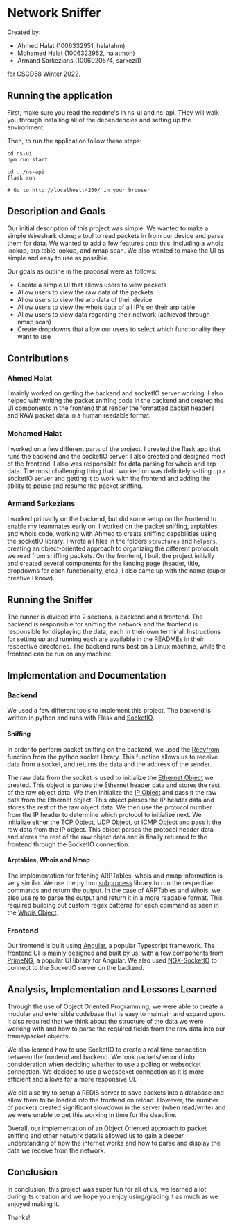 # Network Sniffer

Created by:

- Ahmed Halat (1006332951, halatahm)
- Mohamed Halat (1006322962, halatmoh)
- Armand Sarkezians (1006020574, sarkezi1)

for CSCD58 Winter 2022.

## Running the application

First, make sure you read the readme's in ns-ui and ns-api. THey will walk you through installing all of the dependencies and setting up the environment.

Then, to run the application follow these steps:
``` 
cd ns-ui
npm run start 

cd ../ns-api
flask run

# Go to http://localhost:4200/ in your browser
```


## Description and Goals

Our initial description of this project was simple. We wanted to make a simple Wireshark clone; a tool to read packets in from our device and parse them for data. We wanted to add a few features onto this, including a whois lookup, arp table lookup, and nmap scan. We also wanted to make the UI as simple and easy to use as possible.

Our goals as outline in the proposal were as follows:

- Create a simple UI that allows users to view packets
- Allow users to view the raw data of the packets
- Allow users to view the arp data of their device
- Allow users to view the whois data of all IP's on their arp table
- Allow users to view data regarding their network (achieved through nmap scan)
- Create dropdowns that allow our users to select which functionality they want to use

## Contributions

### Ahmed Halat

I mainly worked on getting the backend and socketIO server working. I also helped with writing the packet sniffing code in the backend and created the UI components in the frontend that render the formatted packet headers and RAW packet data in a human readable format.

### Mohamed Halat

I worked on a few different parts of the project. I created the flask app that runs the backend and the socketIO server. I also created and designed most of the frontend. I also was responsible for data parsing for whois and arp data. The most challenging thing that I worked on was definitely setting up a socketIO server and getting it to work with the frontend and adding the ability to pause and resume the packet sniffing.

### Armand Sarkezians

I worked primarily on the backend, but did some setup on the frontend to enable my teammates early on. I worked on the packet sniffing, arptables, and whois code, working with Ahmed to create sniffing capabilities using the socketIO library. I wrote all files in the folders `structures` and `helpers`, creating an object-oriented approach to organizing the different protocols we read from sniffing packets. On the frontend, I built the project initially and created several components for the landing page (header, title, dropdowns for each functionality, etc.). I also came up with the name (super creative I know).

## Running the Sniffer

The runner is divided into 2 sections, a backend and a frontend. The backend is responsible for sniffing the network and the frontend is responsible for displaying the data, each in their own terminal.
Instructions for setting up and running each are available in the READMEs in their respective directories. The backend runs best on a Linux machine, while the frontend can be run on any machine.

## Implementation and Documentation

### Backend

We used a few different tools to implement this project. The backend is written in python and runs with Flask and [SocketIO](https://flask-socketio.readthedocs.io/en/latest/).

#### Sniffing

In order to perform packet sniffing on the backend, we used the [Recvfrom](https://docs.python.org/3/library/socket.html#socket.socket.recvfrom) function from the python socket library. This function allows us to receive data from a socket, and returns the data and the address of the sender.

The raw data from the socket is used to initialize the [Ethernet Object](ns-api/structures/ethernet.py) we created. This object is parses the Ethernet header data and stores the rest of the raw object data.
We then initialize the [IP Object](ns-api/structures/ipv4.py) and pass it the raw data from the Ethernet object. This object parses the IP header data and stores the rest of the raw object data. We then use the protocol number from the IP header to determine which protocol to initialize next. We initialize either the [TCP Object](ns-api/structures/tcp.py), [UDP Object](ns-api/structures/udp.py), or [ICMP Object](ns-api/structures/icmp.py) and pass it the raw data from the IP object. This object parses the protocol header data and stores the rest of the raw object data and is finally returned to the frontend through the SocketIO connection.

#### Arptables, Whois and Nmap

The implementation for fetching ARPTables, whois and nmap information is very similar. We use the python [subprocess](https://docs.python.org/3/library/subprocess.html) library to run the respective commands and return the output.
In the case of ARPTables and Whois, we also use [re](https://docs.python.org/3/library/re.html) to parse the output and return it in a more readable format. This required building out custom regex patterns for each command as seen in the [Whois Object](ns-api/structures/whois.py).

### Frontend

Our frontend is built using [Angular](https://angular.io/), a popular Typescript framework. The frontend UI is mainly designed and built by us, with a few components from [PrimeNG](https://www.primefaces.org/primeng/), a popular UI library for Angular. We also used [NGX-SocketIO](https://www.npmjs.com/package/ngx-socket-io) to connect to the SocketIO server on the backend.

## Analysis, Implementation and Lessons Learned

Through the use of Object Oriented Programming, we were able to create a modular and extensible codebase that is easy to maintain and expand upon. It also required that we think about the structure of the data we were working with and how to parse the required fields from the raw data into our frame/packet objects.

We also learned how to use SocketIO to create a real time connection between the frontend and backend. We took packets/second into consideration when deciding whether to use a polling or websocket connection. We decided to use a websocket connection as it is more efficient and allows for a more responsive UI.

We did also try to setup a REDIS server to save packets into a database and allow them to be loaded into the frontend on reload. However, the number of packets created significant slowdown in the server (when read/write) and we were unable to get this working in time for the deadline.

Overall, our implementation of an Object Oriented approach to packet sniffing and other network details allowed us to gain a deeper understanding of how the internet works and how to parse and display the data we receive from the network.

## Conclusion

In conclusion, this project was super fun for all of us, we learned a lot during its creation and we hope you enjoy using/grading it as much as we enjoyed making it.

Thanks!
